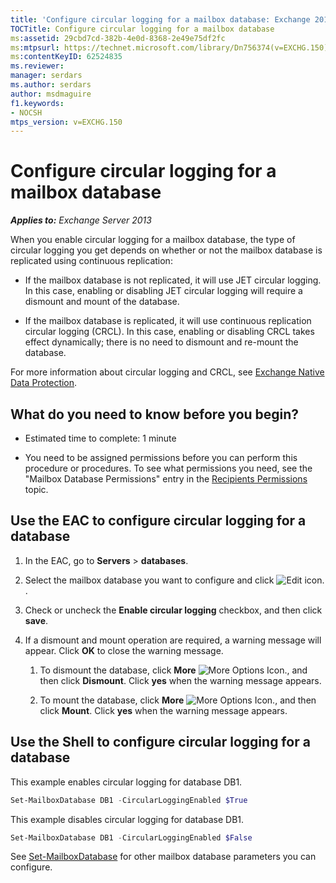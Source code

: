 ```yaml
---
title: 'Configure circular logging for a mailbox database: Exchange 2013 Help'
TOCTitle: Configure circular logging for a mailbox database
ms:assetid: 29cbd7cd-382b-4e0d-8368-2e49e75df2fc
ms:mtpsurl: https://technet.microsoft.com/library/Dn756374(v=EXCHG.150)
ms:contentKeyID: 62524835
ms.reviewer: 
manager: serdars
ms.author: serdars
author: msdmaguire
f1.keywords:
- NOCSH
mtps_version: v=EXCHG.150
---
```


# Configure circular logging for a mailbox database

_**Applies to:** Exchange Server 2013_

When you enable circular logging for a mailbox database, the type of circular logging you get depends on whether or not the mailbox database is replicated using continuous replication:

- If the mailbox database is not replicated, it will use JET circular logging. In this case, enabling or disabling JET circular logging will require a dismount and mount of the database.

- If the mailbox database is replicated, it will use continuous replication circular logging (CRCL). In this case, enabling or disabling CRCL takes effect dynamically; there is no need to dismount and re-mount the database.

For more information about circular logging and CRCL, see [Exchange Native Data Protection](backup-restore-and-disaster-recovery-exchange-2013-help.md).

## What do you need to know before you begin?

- Estimated time to complete: 1 minute

- You need to be assigned permissions before you can perform this procedure or procedures. To see what permissions you need, see the "Mailbox Database Permissions" entry in the [Recipients Permissions](recipients-permissions-exchange-2013-help.md) topic.

## Use the EAC to configure circular logging for a database

1. In the EAC, go to **Servers** \> **databases**.

2. Select the mailbox database you want to configure and click ![Edit icon.](images/JJ218640.6f53ccb2-1f13-4c02-bea0-30690e6ea71d(EXCHG.150).gif "Edit icon").

3. Check or uncheck the **Enable circular logging** checkbox, and then click **save**.

4. If a dismount and mount operation are required, a warning message will appear. Click **OK** to close the warning message.

    1. To dismount the database, click **More** ![More Options Icon.](images/JJ150550.5381819e-3b21-4873-8714-e9b956290b28(EXCHG.150).gif "More Options Icon"), and then click **Dismount**. Click **yes** when the warning message appears.

    2. To mount the database, click **More** ![More Options Icon.](images/JJ150550.5381819e-3b21-4873-8714-e9b956290b28(EXCHG.150).gif "More Options Icon"), and then click **Mount**. Click **yes** when the warning message appears.

## Use the Shell to configure circular logging for a database

This example enables circular logging for database DB1.

```powershell
Set-MailboxDatabase DB1 -CircularLoggingEnabled $True
```

This example disables circular logging for database DB1.

```powershell
Set-MailboxDatabase DB1 -CircularLoggingEnabled $False
```

See [Set-MailboxDatabase](/powershell/module/exchange/Set-MailboxDatabase) for other mailbox database parameters you can configure.